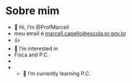 # Sobre mim

- 👋 Hi, I’m @ProfMarcell
- meu email é marcell.capello@escola.pr.gov.br
- :+1:
- 👀 I’m interested in 
- Físca and P.C.
- 
- - 🌱 I’m currently learning P.C.

